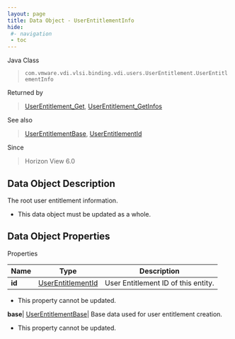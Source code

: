 ```yaml
---
layout: page
title: Data Object - UserEntitlementInfo
hide:
 #- navigation
 - toc
---
```






Java Class  
> `com.vmware.vdi.vlsi.binding.vdi.users.UserEntitlement.UserEntitlementInfo`

Returned by  
> [UserEntitlement_Get](vdi.users.UserEntitlement.md#get), [UserEntitlement_GetInfos](vdi.users.UserEntitlement.md#getInfos)

See also  
> [UserEntitlementBase](vdi.users.UserEntitlement.UserEntitlementBase.md), [UserEntitlementId](vdi.entity.UserEntitlementId.md)

Since  
> Horizon View 6.0


## Data Object Description 

The root user entitlement information. 

  * This data object must be updated as a whole.



## Data Object Properties

Properties

Name |  Type |  Description   
---|---|---  
**id**| [UserEntitlementId](vdi.entity.UserEntitlementId.md)|  User Entitlement ID of this entity.   


 * This property cannot be updated.

  
**base**| [UserEntitlementBase](vdi.users.UserEntitlement.UserEntitlementBase.md)|  Base data used for user entitlement creation.   


 * This property cannot be updated.

  
  
  
   
  
  
